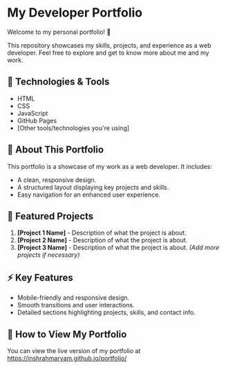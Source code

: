 # My Developer Portfolio

Welcome to my personal portfolio! 🚀

This repository showcases my skills, projects, and experience as a web developer. Feel free to explore and get to know more about me and my work. 

## 🔧 Technologies & Tools

- HTML
- CSS
- JavaScript
- GitHub Pages
- [Other tools/technologies you're using]

## 📜 About This Portfolio

This portfolio is a showcase of my work as a web developer. It includes:

- A clean, responsive design.
- A structured layout displaying key projects and skills.
- Easy navigation for an enhanced user experience.

## 🌟 Featured Projects

1. **[Project 1 Name]** - Description of what the project is about.
2. **[Project 2 Name]** - Description of what the project is about.
3. **[Project 3 Name]** - Description of what the project is about.
   *(Add more projects if necessary)*

## ⚡ Key Features

- Mobile-friendly and responsive design.
- Smooth transitions and user interactions.
- Detailed sections highlighting projects, skills, and contact info.

## 🚀 How to View My Portfolio

You can view the live version of my portfolio at https://inshrahmaryam.github.io/portfolio/
